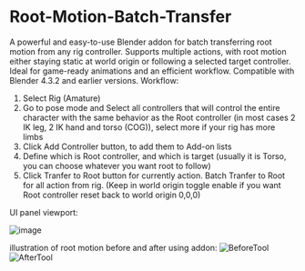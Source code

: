 # Root-Motion-Batch-Transfer
A powerful and easy-to-use Blender addon for batch transferring root motion from any rig controller. Supports multiple actions, with root motion either staying static at world origin or following a selected target controller. Ideal for game-ready animations and an efficient workflow. 
Compatible with Blender 4.3.2 and earlier versions.
Workflow:
1. Select Rig (Amature)
2. Go to pose mode and Select all controllers that will control the entire character with the same behavior as the Root controller (in most cases 2 IK leg, 2 IK hand and torso (COG)), select more if your rig has more limbs
3. Click Add Controller button, to add them to Add-on lists
4. Define which is Root controller, and which is target (usually it is Torso, you can choose whatever you want root to follow)
5. Click Tranfer to Root button for currently action. Batch Tranfer to Root for all action from rig. (Keep in world origin toggle enable if you want Root controller reset back to world origin 0,0,0)

UI panel viewport:

![image](https://github.com/user-attachments/assets/81794a75-6d2d-47d8-b35d-bbd23423840c)

illustration of root motion before and after using addon:
![BeforeTool](https://github.com/user-attachments/assets/56a7a969-a53d-44db-aed3-7c37cad0d1f8)
![AfterTool](https://github.com/user-attachments/assets/d2ebd382-3bab-4f4f-ae78-fd5e9eec0659)
